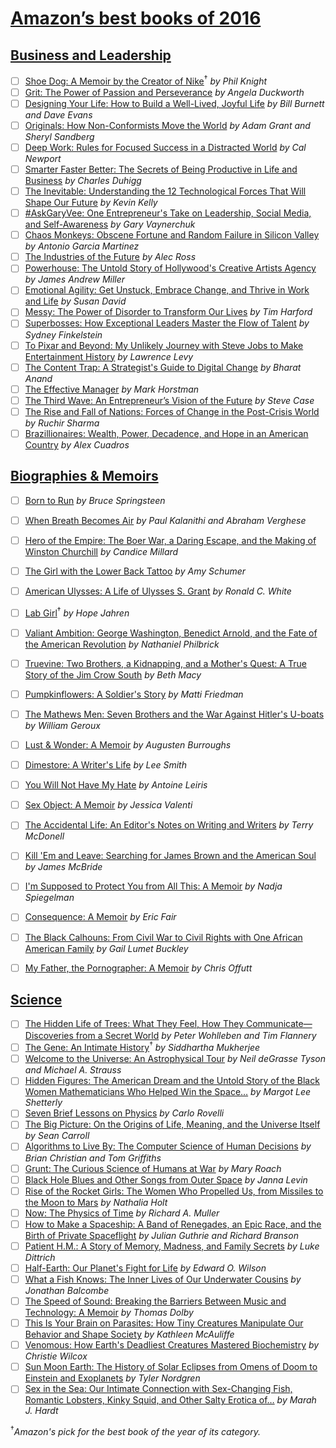 # [Amazon’s best books of 2016](https://www.amazon.com/s/ref=lp_10207115011_hi_2?rh=n%3A283155%2Cn%3A%212334088011%2Cn%3A%212334119011%2Cn%3A10207069011)

## [Business and Leadership](https://www.amazon.com/b/ref=s9_acss_bw_cg_BOTY16_2c1?node=10207116011)
  - [ ] [Shoe Dog: A Memoir by the Creator of Nike](https://www.amazon.com/Shoe-Dog-Memoir-Creator-Nike/dp/1501135910)<sup>†</sup> _by Phil Knight_
  - [ ] [Grit: The Power of Passion and Perseverance](https://www.amazon.com/Grit-Passion-Perseverance-Angela-Duckworth/dp/1501111108) _by Angela Duckworth_
  - [ ] [Designing Your Life: How to Build a Well-Lived, Joyful Life](https://www.amazon.com/Designing-Your-Life-Well-Lived-Joyful/dp/1101875321) _by Bill Burnett and Dave Evans_
  - [ ] [Originals: How Non-Conformists Move the World](https://www.amazon.com/Originals-How-Non-Conformists-Move-World/dp/0525429565) _by Adam Grant and Sheryl Sandberg_
  - [ ] [Deep Work: Rules for Focused Success in a Distracted World](https://www.amazon.com/Deep-Work-Focused-Success-Distracted/dp/1455586692) _by Cal Newport_
  - [ ] [Smarter Faster Better: The Secrets of Being Productive in Life and Business](https://www.amazon.com/Smarter-Faster-Better-Productive-Business/dp/081299339X) _by Charles Duhigg_
  - [ ] [The Inevitable: Understanding the 12 Technological Forces That Will Shape Our Future](https://www.amazon.com/Inevitable-Understanding-Technological-Forces-Future/dp/0525428089) _by Kevin Kelly_
  - [ ] [#AskGaryVee: One Entrepreneur's Take on Leadership, Social Media, and Self-Awareness](https://www.amazon.com/AskGaryVee-Entrepreneurs-Leadership-Social-Self-Awareness/dp/0062273124) _by Gary Vaynerchuk_
  - [ ] [Chaos Monkeys: Obscene Fortune and Random Failure in Silicon Valley](https://www.amazon.com/Chaos-Monkeys-Obscene-Fortune-Failure/dp/0062458191) _by Antonio Garcia Martinez_
  - [ ] [The Industries of the Future](https://www.amazon.com/Industries-Future-Alec-Ross/dp/1476753652) _by Alec Ross_
  - [ ] [Powerhouse: The Untold Story of Hollywood's Creative Artists Agency](https://www.amazon.com/Powerhouse-Untold-Hollywoods-Creative-Artists/dp/006244137X) _by James Andrew Miller_
  - [ ] [Emotional Agility: Get Unstuck, Embrace Change, and Thrive in Work and Life](https://www.amazon.com/Emotional-Agility-Unstuck-Embrace-Change/dp/1592409490) _by Susan David_
  - [ ] [Messy: The Power of Disorder to Transform Our Lives](https://www.amazon.com/Messy-Power-Disorder-Transform-Lives/dp/1594634793) _by Tim Harford_
  - [ ] [Superbosses: How Exceptional Leaders Master the Flow of Talent](https://www.amazon.com/Superbosses-Exceptional-Leaders-Master-Talent/dp/1591847834) _by Sydney Finkelstein_
  - [ ] [To Pixar and Beyond: My Unlikely Journey with Steve Jobs to Make Entertainment History](https://www.amazon.com/Pixar-Beyond-Unlikely-Journey-Entertainment/dp/0544734149) _by Lawrence Levy_
  - [ ] [The Content Trap: A Strategist's Guide to Digital Change](https://www.amazon.com/Content-Trap-Strategists-Digital-Change/dp/0812995384) _by Bharat Anand_
  - [ ] [The Effective Manager](https://www.amazon.com/Effective-Manager-Mark-Horstman/dp/1119244609) _by Mark Horstman_
  - [ ] [The Third Wave: An Entrepreneur’s Vision of the Future](https://www.amazon.com/Third-Wave-Entrepreneurs-Vision-Future/dp/150113258X) _by Steve Case_
  - [ ] [The Rise and Fall of Nations: Forces of Change in the Post-Crisis World](https://www.amazon.com/Rise-Fall-Nations-Forces-Post-Crisis/dp/0393248895) _by Ruchir Sharma_
  - [ ] [Brazillionaires: Wealth, Power, Decadence, and Hope in an American Country](https://www.amazon.com/Brazillionaires-Wealth-Decadence-American-Country/dp/0812996763) _by Alex Cuadros_

## [Biographies & Memoirs](https://www.amazon.com/b/ref=s9_acss_bw_cg_BOTY16_2b1?node=10207115011)
  - [ ] [Born to Run](https://www.amazon.com/Born-Run-Bruce-Springsteen/dp/1501141511) _by Bruce Springsteen_
  - [ ] [When Breath Becomes Air](https://www.amazon.com/When-Breath-Becomes-Paul-Kalanithi/dp/081298840X) _by Paul Kalanithi and Abraham Verghese_
  - [ ] [Hero of the Empire: The Boer War, a Daring Escape, and the Making of Winston Churchill](https://www.amazon.com/Hero-Empire-Daring-Winston-Churchill/dp/0385535732) _by Candice Millard_
  - [ ] [The Girl with the Lower Back Tattoo](https://www.amazon.com/Girl-Lower-Back-Tattoo/dp/1501139886) _by Amy Schumer_
  - [ ] [American Ulysses: A Life of Ulysses S. Grant](https://www.amazon.com/American-Ulysses-Life-S-Grant/dp/1400069025) _by Ronald C. White_
  - [ ] [Lab Girl](https://www.amazon.com/Lab-Girl-Hope-Jahren/dp/1101874937)<sup>†</sup> _by Hope Jahren_
  - [ ] [Valiant Ambition: George Washington, Benedict Arnold, and the Fate of the American Revolution](https://www.amazon.com/Valiant-Ambition-Washington-Benedict-Revolution/dp/0525426787) _by Nathaniel Philbrick_
  - [ ] [Truevine: Two Brothers, a Kidnapping, and a Mother's Quest: A True Story of the Jim Crow South](https://www.amazon.com/Truevine-Brothers-Kidnapping-Mothers-Quest/dp/0316337544) _by Beth Macy_
  - [ ] [Pumpkinflowers: A Soldier's Story](https://www.amazon.com/Pumpkinflowers-Soldiers-Story-Matti-Friedman/dp/1616204583) _by Matti Friedman_
  - [ ] [The Mathews Men: Seven Brothers and the War Against Hitler's U-boats](https://www.amazon.com/Mathews-Men-Brothers-Against-Hitlers/dp/0525428151) _by William Geroux_
  - [ ] [Lust & Wonder: A Memoir](https://www.amazon.com/Lust-Wonder-Memoir-Augusten-Burroughs/dp/0312342039) _by Augusten Burroughs_
  - [ ] [Dimestore: A Writer's Life](https://www.amazon.com/Dimestore-Writers-Life-Lee-Smith/dp/1616205024) _by Lee Smith_
  - [ ] [You Will Not Have My Hate](https://www.amazon.com/You-Will-Not-Have-Hate/dp/0735222118) _by Antoine Leiris_
  - [ ] [Sex Object: A Memoir](https://www.amazon.com/Sex-Object-Memoir-Jessica-Valenti/dp/0062435086) _by Jessica Valenti_
  - [ ] [The Accidental Life: An Editor's Notes on Writing and Writers](https://www.amazon.com/Accidental-Life-Editors-Writing-Writers/dp/1101946717) _by Terry McDonell_
  - [ ] [Kill 'Em and Leave: Searching for James Brown and the American Soul](https://www.amazon.com/Kill-Em-Leave-Searching-American/dp/0812993500) _by James McBride_
  - [ ] [I'm Supposed to Protect You from All This: A Memoir](https://www.amazon.com/Supposed-Protect-You-All-This/dp/1594631921) _by Nadja Spiegelman_
  - [ ] [Consequence: A Memoir](https://www.amazon.com/Consequence-Memoir-Eric-Fair/dp/1627795138) _by Eric Fair_
  - [ ] [The Black Calhouns: From Civil War to Civil Rights with One African American Family](https://www.amazon.com/Black-Calhouns-Rights-African-American/dp/0802124542) _by Gail Lumet Buckley_
  - [ ] [My Father, the Pornographer: A Memoir](https://www.amazon.com/My-Father-Pornographer-Chris-Offutt/dp/1501112465) _by Chris Offutt_



## [Science](https://www.amazon.com/b/ref=s9_acss_bw_cg_BOTY16_5a1?node=10207110011)
  - [ ] [The Hidden Life of Trees: What They Feel, How They Communicate—Discoveries from a Secret World](https://www.amazon.com/Hidden-Life-Trees-Communicate-Discoveries-Secret/dp/1771642483) _by Peter Wohlleben and Tim Flannery_
  - [ ] [The Gene: An Intimate History](https://www.amazon.com/Gene-Intimate-History-Siddhartha-Mukherjee/dp/1476733503)<sup>†</sup> _by Siddhartha Mukherjee_
  - [ ] [Welcome to the Universe: An Astrophysical Tour](https://www.amazon.com/Welcome-Universe-Neil-deGrasse-Tyson/dp/0691157243) _by Neil deGrasse Tyson and Michael A. Strauss_
  - [ ] [Hidden Figures: The American Dream and the Untold Story of the Black Women Mathematicians Who Helped Win the Space…](https://www.amazon.com/Hidden-Figures-American-Untold-Mathematicians/dp/006236359X) _by Margot Lee Shetterly_
  - [ ] [Seven Brief Lessons on Physics](https://www.amazon.com/Seven-Brief-Lessons-Physics-Rovelli/dp/0399184414) _by Carlo Rovelli_
  - [ ] [The Big Picture: On the Origins of Life, Meaning, and the Universe Itself](https://www.amazon.com/Big-Picture-Origins-Meaning-Universe/dp/0525954821) _by Sean Carroll_
  - [ ] [Algorithms to Live By: The Computer Science of Human Decisions](https://www.amazon.com/Algorithms-Live-Computer-Science-Decisions/dp/1627790365) _by Brian Christian and Tom Griffiths_
  - [ ] [Grunt: The Curious Science of Humans at War](https://www.amazon.com/Grunt-Curious-Science-Humans-War/dp/0393245446) _by Mary Roach_
  - [ ] [Black Hole Blues and Other Songs from Outer Space](https://www.amazon.com/Black-Blues-Other-Songs-Outer/dp/0307958191) _by Janna Levin_
  - [ ] [Rise of the Rocket Girls: The Women Who Propelled Us, from Missiles to the Moon to Mars](https://www.amazon.com/Rise-Rocket-Girls-Propelled-Missiles/dp/0316338923) _by Nathalia Holt_
  - [ ] [Now: The Physics of Time](https://www.amazon.com/Now-Physics-Time-Richard-Muller/dp/0393285235) _by Richard A. Muller_
  - [ ] [How to Make a Spaceship: A Band of Renegades, an Epic Race, and the Birth of Private Spaceflight](https://www.amazon.com/How-Make-Spaceship-Renegades-Spaceflight/dp/1594206724) _by Julian Guthrie and Richard Branson_
  - [ ] [Patient H.M.: A Story of Memory, Madness, and Family Secrets](https://www.amazon.com/Patient-H-M-Memory-Madness-Secrets/dp/0812992733) _by Luke Dittrich_
  - [ ] [Half-Earth: Our Planet's Fight for Life](https://www.amazon.com/Half-Earth-Our-Planets-Fight-Life/dp/1631490826) _by Edward O. Wilson_
  - [ ] [What a Fish Knows: The Inner Lives of Our Underwater Cousins](https://www.amazon.com/What-Fish-Knows-Underwater-Cousins/dp/0374288216) _by Jonathan Balcombe_
  - [ ] [The Speed of Sound: Breaking the Barriers Between Music and Technology: A Memoir](https://www.amazon.com/Speed-Sound-Breaking-Barriers-Technology/dp/1250071844) _by Thomas Dolby_
  - [ ] [This Is Your Brain on Parasites: How Tiny Creatures Manipulate Our Behavior and Shape Society](https://www.amazon.com/This-Your-Brain-Parasites-Manipulate/dp/0544192222) _by Kathleen McAuliffe_
  - [ ] [Venomous: How Earth's Deadliest Creatures Mastered Biochemistry](https://www.amazon.com/Venomous-Deadliest-Creatures-Mastered-Biochemistry/dp/0374283370) _by Christie Wilcox_
  - [ ] [Sun Moon Earth: The History of Solar Eclipses from Omens of Doom to Einstein and Exoplanets](https://www.amazon.com/Sun-Moon-Earth-Eclipses-Exoplanets/dp/0465060927) _by Tyler Nordgren_
  - [ ] [Sex in the Sea: Our Intimate Connection with Sex-Changing Fish, Romantic Lobsters, Kinky Squid, and Other Salty Erotica of…](https://www.amazon.com/Sex-Sea-Intimate-Connection-Sex-Changing/dp/1137279974) _by Marah J. Hardt_

<sup>†</sup>_Amazon's pick for the best book of the year of its category._

